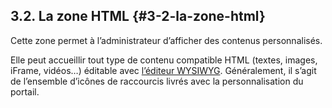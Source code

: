 ## 3.2\. La zone HTML {#3-2-la-zone-html}

Cette zone permet à l’administrateur d’afficher des contenus personnalisés.

Elle peut accueillir tout type de contenu compatible HTML (textes, images, iFrame, vidéos…) éditable avec [l’éditeur WYSIWYG](../4_lediteur_de_contenus_editoriaux/README.md). Généralement, il s’agit de l’ensemble d’icônes de raccourcis livrés avec la personnalisation du portail.

